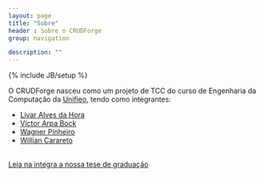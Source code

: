 ```yaml
---
layout: page
title: "Sobre"
header : Sobre o CRUDForge
group: navigation

description: ""
---
```

{% include JB/setup %}

O CRUDForge nasceu como um projeto de TCC do curso de Engenharia da Computação da [Unifieo](http://www.unifieo.br), tendo como integrantes:
* [Livar Alves da Hora](http://br.linkedin.com/pub/livar-alves-da-hora-filho/24/a4b/3ab)
* [Victor Arpa Bock](http://br.linkedin.com/pub/victor-freitas/88/ba7/59)
* [Wagner Pinheiro](http://br.linkedin.com/in/wagnerspinheiro/)
* [Willian Carareto](http://br.linkedin.com/pub/willian-carareto/58/1b4/13b)

<br />
<a href="downloads/tcc-crudforge.pdf" class="btn .btn-small btn-primary">Leia na integra a nossa tese de graduação</a>
